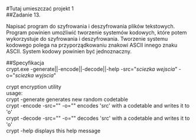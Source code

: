 #Tutaj umieszczać projekt 1\
##Zadanie 13.

Napisać program do szyfrowania i deszyfrowania plików tekstowych. Program powinien umożliwić tworzenie systemów
kodowych, które potem wykorzystuje do szyfrowania i deszyfrowania. Tworzenie systemu kodowego polega na
przyporządkowaniu znakowi ASCII innego znaku ASCII. System kodowy powinien być jednoznaczny.

##Specyfikacja  
crypt.exe -generate||-encode||-decode||-help -src="*sciezka wejscia*" -o="*sciezka wyjscia*"

crypt encryption utility  
usage:  
crypt -generate					generates new random codetable  
crypt -encode -src="" -o=""		encodes 'src' with a codetable and writes it to 'o'  
crypt -decode -src="" -o=""		decodes 'src' with a codetable and writes it to 'o'  
crypt -help						displays this help message  
